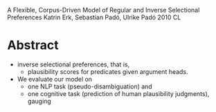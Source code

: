 A Flexible, Corpus-Driven Model of Regular and Inverse Selectional Preferences
Katrin Erk, Sebastian Padó, Ulrike Padó
2010 CL

# Abstract

* inverse selectional preferences, that is,
  * plausibility scores for predicates given argument heads.
* We evaluate our model on
  * one NLP task (pseudo-disambiguation) and
  * one cognitive task (prediction of human plausibility judgments), gauging

